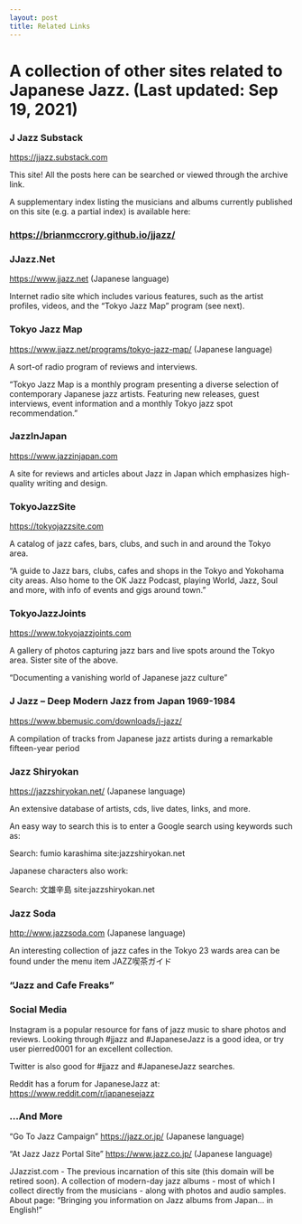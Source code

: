 ```yaml
---
layout: post
title: Related Links
---
```

# A collection of other sites related to Japanese Jazz. (Last updated: Sep 19, 2021)

### J Jazz Substack

https://jjazz.substack.com

This site! All the posts here can be searched or viewed through the archive link.

A supplementary index listing the musicians and albums currently published on this site (e.g. a partial index) is available here:

### https://brianmccrory.github.io/jjazz/

### JJazz.Net

https://www.jjazz.net (Japanese language)

Internet radio site which includes various features, such as the artist profiles, videos, and the “Tokyo Jazz Map” program (see next).

### Tokyo Jazz Map

https://www.jjazz.net/programs/tokyo-jazz-map/ (Japanese language)

A sort-of radio program of reviews and interviews.

“Tokyo Jazz Map is a monthly program presenting a diverse selection of contemporary Japanese jazz artists. Featuring new releases, guest interviews, event information and a monthly Tokyo jazz spot recommendation.”

### JazzInJapan

https://www.jazzinjapan.com 

A site for reviews and articles about Jazz in Japan which emphasizes high-quality writing and design.

### TokyoJazzSite

https://tokyojazzsite.com

A catalog of jazz cafes, bars, clubs, and such in and around the Tokyo area.  

“A guide to Jazz bars, clubs, cafes and shops in the Tokyo and Yokohama city areas. Also home to the OK Jazz Podcast, playing World, Jazz, Soul and more, with info of events and gigs around town.”

### TokyoJazzJoints

https://www.tokyojazzjoints.com

A gallery of photos capturing jazz bars and live spots around the Tokyo area. Sister site of the above.

“Documenting a vanishing world of Japanese jazz culture”

### J Jazz – Deep Modern Jazz from Japan 1969-1984

https://www.bbemusic.com/downloads/j-jazz/

A compilation of tracks from Japanese jazz artists during a remarkable fifteen-year period 

### Jazz Shiryokan

https://jazzshiryokan.net/ (Japanese language)

An extensive database of artists, cds, live dates, links, and more.

An easy way to search this is to enter a Google search using keywords such as:

Search: fumio karashima site:jazzshiryokan.net

Japanese characters also work:

Search: 文雄辛島 site:jazzshiryokan.net

### Jazz Soda

http://www.jazzsoda.com (Japanese language)

An interesting collection of jazz cafes in the Tokyo 23 wards area can be found under the menu item JAZZ喫茶ガイド

### “Jazz and Cafe Freaks”

### Social Media

Instagram is a popular resource for fans of jazz music to share photos and reviews. Looking through #jjazz and #JapaneseJazz is a good idea, or try user pierred0001 for an excellent collection.

Twitter is also good for #jjazz and #JapaneseJazz searches.

Reddit has a forum for JapaneseJazz at: https://www.reddit.com/r/japanesejazz

### …And More

“Go To Jazz Campaign” https://jazz.or.jp/ (Japanese language)

“At Jazz Jazz Portal Site” https://www.jazz.co.jp/ (Japanese language)

JJazzist.com - The previous incarnation of this site (this domain will be retired soon). A collection of modern-day jazz albums - most of which I collect directly from the musicians - along with photos and audio samples. About page: “Bringing you information on Jazz albums from Japan… in English!”

